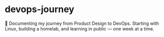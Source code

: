# devops-journey
🚀 Documenting my journey from Product Design to DevOps. Starting with Linux, building a homelab, and learning in public — one week at a time.
